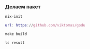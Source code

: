 ### Делаем пакет

```nix
nix-init

url: https://github.com/viktomas/godu

make build

ls result
```
